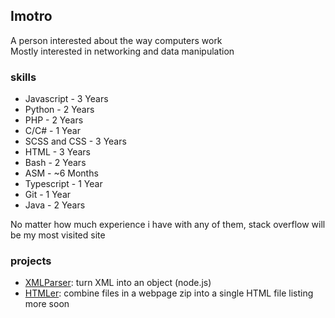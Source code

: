 ## Imotro

A person interested about the way computers work<br>
Mostly interested in networking and data manipulation
<br>
### skills
- Javascript - 3 Years
- Python - 2 Years
- PHP - 2 Years
- C/C# - 1 Year
- SCSS and CSS - 3 Years
- HTML - 3 Years
- Bash - 2 Years
- ASM - ~6 Months
- Typescript - 1 Year
- Git - 1 Year
- Java - 2 Years

No matter how much experience i have with any of them, stack overflow will be my most visited site

### projects
- [XMLParser](https://github.com/imotro/xml-parser): turn XML into an object (node.js)
- [HTMLer](https://github.com/imotro/HTMLer): combine files in a webpage zip into a single HTML file
  listing more soon
